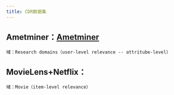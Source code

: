 ```yaml
---
title: CDR数据集
---
```


## Ametminer：[Ametminer](https://www.aminer.org/collaboration)
    域：Research domains（user-level relevance -- attritube-level）
## MovieLens+Netflix：
    域：Movie（item-level relevance）
##
